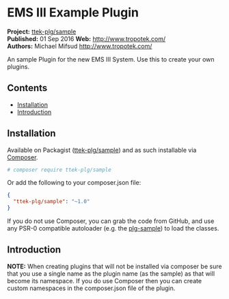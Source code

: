 # EMS III Example Plugin

__Project:__ [ttek-plg/sample](http://packagist.org/packages/ttek-plg/sample)  
__Published:__ 01 Sep 2016
__Web:__ <http://www.tropotek.com/>  
__Authors:__ Michael Mifsud <http://www.tropotek.com/>  
  
An sample Plugin for the new EMS III System. Use this to create your own plugins.

## Contents

- [Installation](#installation)
- [Introduction](#introduction)


## Installation

Available on Packagist ([ttek-plg/sample](http://packagist.org/packages/ttek-plg/sample))
and as such installable via [Composer](http://getcomposer.org/).

```bash
# composer require ttek-plg/sample
```

Or add the following to your composer.json file:

```json
{
  "ttek-plg/sample": "~1.0"
}
```

If you do not use Composer, you can grab the code from GitHub, and use any
PSR-0 compatible autoloader (e.g. the [plg-sample](https://github.com/tropotek/plg-sample))
to load the classes.


## Introduction

__NOTE:__ When creating plugins that will not be installed via composer be sure that 
 you use a single name as the plugin name (as the sample) as that will become its namespace.
 If you do use Composer then you can create custom namespaces in the composer.json file of 
 the plugin.



  
  